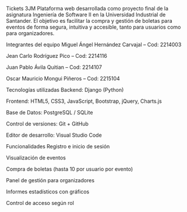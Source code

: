 Tickets 3JM
Plataforma web desarrollada como proyecto final de la asignatura Ingeniería de Software II en la Universidad Industrial de Santander. El objetivo es facilitar la compra y gestión de boletas para eventos de forma segura, intuitiva y accesible, tanto para usuarios como para organizadores.

Integrantes del equipo
Miguel Ángel Hernández Carvajal – Cod: 2214003

Jean Carlo Rodríguez Pico – Cod: 2214116

Juan Pablo Ávila Quitian – Cod: 2214107

Oscar Mauricio Mongui Piñeros – Cod: 2215104

Tecnologías utilizadas
Backend: Django (Python)

Frontend: HTML5, CSS3, JavaScript, Bootstrap, jQuery, Charts.js

Base de Datos: PostgreSQL / SQLite

Control de versiones: Git + GitHub

Editor de desarrollo: Visual Studio Code

Funcionalidades
Registro e inicio de sesión

Visualización de eventos

Compra de boletas (hasta 10 por usuario por evento)

Panel de gestión para organizadores

Informes estadísticos con gráficos

Control de acceso según rol
